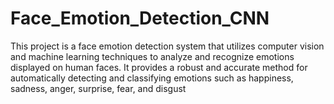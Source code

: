# Face_Emotion_Detection_CNN
This project is a face emotion detection system that utilizes computer vision and machine learning techniques to analyze and recognize emotions displayed on human faces. It provides a robust and accurate method for automatically detecting and classifying emotions such as happiness, sadness, anger, surprise, fear, and disgust
